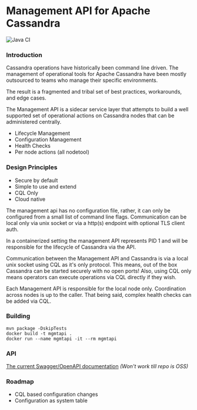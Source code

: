 # Management API for Apache Cassandra

![Java CI](https://github.com/datastax/management-api-for-apache-cassandra/workflows/Java%20CI/badge.svg)

### Introduction

   Cassandra operations have historically been command line driven. 
   The management of operational tools for Apache Cassandra have been mostly 
   outsourced to teams who manage their specific environments.  
   
   The result is a fragmented and tribal set of best practices, workarounds,
   and edge cases.
   
   The Management API is a sidecar service layer that attempts to build a well supported
   set of operational actions on Cassandra nodes that can be administered centrally.
   
   * Lifecycle Management
   * Configuration Management
   * Health Checks
   * Per node actions (all nodetool)
     
### Design Principles
  * Secure by default
  * Simple to use and extend
  * CQL Only
  * Cloud native

  The management api has no configuration file, rather, it can only be configured from a 
  small list of command line flags.  Communication can be local only via unix socket 
  or via a http(s) endpoint with optional TLS client auth.
  
  In a containerized setting the management API represents PID 1 and will be 
  responsible for the lifecycle of Cassandra via the API.
  
  Communication between the Management API and Cassandra is via a local unix socket using
  CQL as it's only protocol.  This means, out of the box Cassandra can be started
  securely with no open ports!  Also, using CQL only means operators can
  execute operations via CQL directly if they wish.
  
  Each Management API is responsible for the local node only.  Coordination across nodes
  is up to the caller.  That being said, complex health checks can be added via CQL.
  

### Building

    mvn package -DskipTests
    docker build -t mgmtapi .
    docker run --name mgmtapi -it --rm mgmtapi
    
### API
   [The current Swagger/OpenAPI documentation](https://redocly.github.io/redoc/?url=https://raw.githubusercontent.com/datastax/management-api-for-apache-cassandra/master/management-api-server/doc/openapi.json&nocors)
   *(Won't work till repo is OSS)*
    
### Roadmap
  * CQL based configuration changes
  * Configuration as system table
